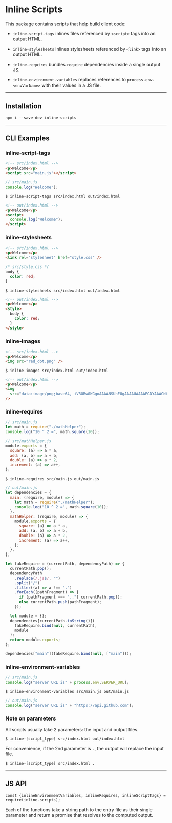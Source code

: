 # Inline Scripts

This package contains scripts that help build client code:

- `inline-script-tags` inlines files referenced by `<script>` tags into an output HTML.

- `inline-stylesheets` inlines stylesheets referenced by `<link>` tags into an output HTML.

- `inline-requires` bundles `require` dependencies inside a single output JS.

- `inline-environment-variables` replaces references to `process.env.<envVarName>` with their values in a JS file.

---

## Installation

`npm i --save-dev inline-scripts`

---

## CLI Examples

### inline-script-tags

```html
<!-- src/index.html -->
<p>Welcome</p>
<script src="main.js"></script>
```

```js
// src/main.js
console.log("Welcome");
```

`$ inline-script-tags src/index.html out/index.html`

```html
<!-- out/index.html -->
<p>Welcome</p>
<script>
  console.log("Welcome");
</script>
```

### inline-stylesheets

```html
<!-- src/index.html -->
<p>Welcome</p>
<link rel="stylesheet" href="style.css" />
```

```css
/* src/style.css */
body {
  color: red;
}
```

`$ inline-stylesheets src/index.html out/index.html`

```html
<!-- out/index.html -->
<p>Welcome</p>
<style>
  body {
    color: red;
  }
</style>
```

### inline-images

```html
<!-- src/index.html -->
<p>Welcome</p>
<img src="red_dot.png" />
```

`$ inline-images src/index.html out/index.html`

```html
<!-- out/index.html -->
<p>Welcome</p>
<img
  src="data:image/png;base64, iVBORw0KGgoAAAANSUhEUgAAAAUAAAAFCAYAAACNbyblAAAAHElEQVQI12P4//8/w38GIAXDIBKE0DHxgljNBAAO9TXL0Y4OHwAAAABJRU5ErkJggg=="
/>
```

### inline-requires

```js
// src/main.js
let math = require("./mathHelper");
console.log("10 ^ 2 =", math.square(10));
```

```js
// src/mathHelper.js
module.exports = {
  square: (a) => a * a,
  add: (a, b) => a + b,
  double: (a) => a * 2,
  increment: (a) => a++,
};
```

`$ inline-requires src/main.js out/main.js`

```js
// out/main.js
let dependencies = {
  main: (require, module) => {
    let math = require("./mathHelper");
    console.log("10 ^ 2 =", math.square(10));
  },
  mathHelper: (require, module) => {
    module.exports = {
      square: (a) => a * a,
      add: (a, b) => a + b,
      double: (a) => a * 2,
      increment: (a) => a++,
    };
  },
};

let fakeRequire = (currentPath, dependencyPath) => {
  currentPath.pop();
  dependencyPath
    .replace(/.js$/, "")
    .split("/")
    .filter((a) => a !== ".")
    .forEach((pathFragment) => {
      if (pathFragment === "..") currentPath.pop();
      else currentPath.push(pathFragment);
    });

  let module = {};
  dependencies[currentPath.toString()](
    fakeRequire.bind(null, currentPath),
    module
  );
  return module.exports;
};

dependencies["main"](fakeRequire.bind(null, ["main"]));
```

### inline-environment-variables

```js
// src/main.js
console.log("server URL is" + process.env.SERVER_URL);
```

`$ inline-environment-variables src/main.js out/main.js`

```js
// out/main.js
console.log("server URL is" + "https://api.github.com");
```

### Note on parameters

All scripts usually take 2 parameters: the input and output files.

`$ inline-[script_type] src/index.html out/index.html`

For convenience, if the 2nd parameter is `.`, the output will replace the input file.

`$ inline-[script_type] src/index.html .`

---

## JS API

`const {inlineEnvironmentVariables, inlineRequires, inlineScriptTags} = require(inline-scripts);`

Each of the functions take a string path to the entry file as their single parameter and return a promise that resolves to the computed output.
